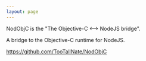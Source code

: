 ```yaml
---
layout: page
---
```


NodObjC is the "The Objective-C <--> NodeJS bridge".

A bridge to the Objective-C runtime for NodeJS.

https://github.com/TooTallNate/NodObjC
